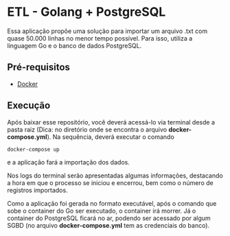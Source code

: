 # ETL - Golang + PostgreSQL

Essa aplicação propõe uma solução para importar um arquivo .txt com quase 50.000 linhas no menor tempo possível. Para isso, utiliza a linguagem Go e o banco de dados PostgreSQL.

## Pré-requisitos
* [Docker](https://www.docker.com/)

## Execução

Após baixar esse repositório, você deverá acessá-lo via terminal desde a pasta raiz (Dica: no diretório onde se encontra o arquivo **docker-compose.yml**). Na sequência, deverá executar o comando
```
docker-compose up
```
e a aplicação fará a importação dos dados. 

Nos logs do terminal serão apresentadas algumas informações, destacando a hora em que o processo se iniciou e encerrou, bem como o número de registros importados.

Como a aplicação foi gerada no formato executável, após o comando que sobe o container do Go ser executado, o container irá morrer. Já o container do PostgreSQL ficará no ar, podendo ser acessado por algum SGBD (no arquivo **docker-compose.yml** tem as credenciais do banco).